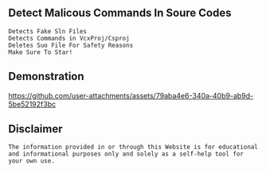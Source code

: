## Detect Malicous Commands In Soure Codes
```
Detects Fake Sln Files
Detects Commands in VcxProj/Csproj
Deletes Suo File For Safety Reasons
Make Sure To Star!
```
## Demonstration
https://github.com/user-attachments/assets/79aba4e6-340a-40b9-ab9d-5be52192f3bc
## Disclaimer
```
The information provided in or through this Website is for educational and informational purposes only and solely as a self-help tool for your own use.
```
